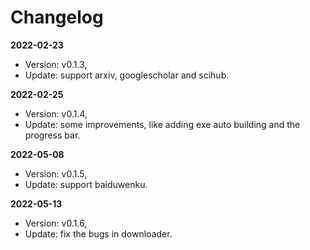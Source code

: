 # Changelog

**2022-02-23**

- Version: v0.1.3,
- Update: support arxiv, googlescholar and scihub.

**2022-02-25**

- Version: v0.1.4,
- Update: some improvements, like adding exe auto building and the progress bar.

**2022-05-08**

- Version: v0.1.5,
- Update: support baiduwenku.

**2022-05-13**

- Version: v0.1.6,
- Update: fix the bugs in downloader.